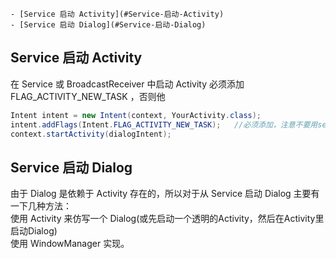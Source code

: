 
	- [Service 启动 Activity](#Service-启动-Activity)
	- [Service 启动 Dialog](#Service-启动-Dialog)
## Service 启动 Activity  
在 Service 或 BroadcastReceiver 中启动 Activity 必须添加 FLAG_ACTIVITY_NEW_TASK ，否则他  
  
```java  
Intent intent = new Intent(context, YourActivity.class);     
intent.addFlags(Intent.FLAG_ACTIVITY_NEW_TASK);   //必须添加，注意不要用setFlags  
context.startActivity(dialogIntent);  
```  
  
## Service 启动 Dialog  
由于 Dialog 是依赖于 Activity 存在的，所以对于从 Service 启动 Dialog 主要有一下几种方法：  
使用 Activity 来仿写一个 Dialog(或先启动一个透明的Activity，然后在Activity里启动Dialog)  
使用 WindowManager 实现。  
  
  
  
  
  

